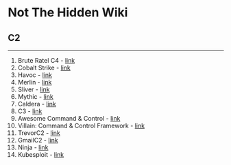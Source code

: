 # Not The Hidden Wiki

## C2
-----

1. Brute Ratel C4 - [link](https://bruteratel.com/)
2. Cobalt Strike - [link](https://www.cobaltstrike.com/)
3. Havoc - [link](https://havocframework.com/)
4. Merlin - [link](https://github.com/Ne0nd0g/merlin)
5. Sliver - [link](https://github.com/BishopFox/sliver)
6. Mythic - [link](https://github.com/its-a-feature/Mythic)
7. Caldera - [link](https://github.com/mitre/caldera)
8. C3 - [link](https://github.com/WithSecureLabs/C3)
9. Awesome Command & Control - [link](https://github.com/tcostam/awesome-command-control)
10. Villain: Command & Control Framework - [link](https://github.com/t3l3machus/Villain)
11. TrevorC2 - [link](https://github.com/trustedsec/trevorc2)
12. GmailC2 - [link](https://github.com/machine1337/gmailc2)
13. Ninja - [link](https://github.com/ahmedkhlief/Ninja)
14. Kubesploit - [link](https://github.com/cyberark/kubesploit)